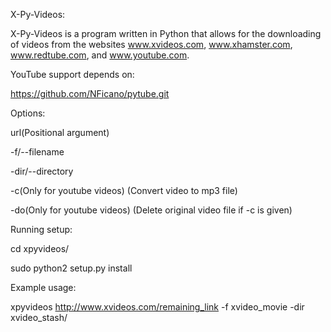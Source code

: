 X-Py-Videos:

X-Py-Videos is a program written in Python that allows for the downloading
of videos from the websites www.xvideos.com, www.xhamster.com, www.redtube.com, and www.youtube.com.

YouTube support depends on:

https://github.com/NFicano/pytube.git

Options:

url(Positional argument)

-f/--filename

-dir/--directory

-c(Only for youtube videos) (Convert video to mp3 file)

-do(Only for youtube videos) (Delete original video file if -c is given)

Running setup:

cd xpyvideos/

sudo python2 setup.py install

Example usage:

xpyvideos http://www.xvideos.com/remaining_link -f xvideo_movie -dir xvideo_stash/
